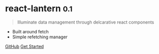 # react-lantern <small>0.1</small>

> Illuminate data management through delcarative react components

- Built around fetch
- Simple refetching manager

[GitHub](https://github.com/FireflyXD/react-lantern)
[Get Started](README.md)
